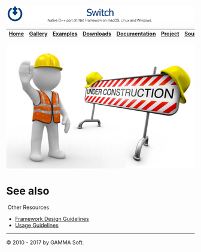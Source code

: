 ![Switch Header](Images/SwitchNativeC++port.png)

| [Home](Home.md) | [Gallery](Gallery.md) | [Examples](Examples.md) | [Downloads](Downloads.md) | [Documentation](Documentation.md) | [Project](https://sourceforge.net/projects/switchpro) | [Source](https://github.com/gammasoft71/switch) | [License](License.md) | [Contact](Contact.md) | [GAMMA Soft](https://gammasoft71.wixsite.com/gammasoft) |
|-----------------|-----------------------|-------------------------|-------------------------|-----------------------------------|-------------------------------------------------------|-------------------------------------------------|-----------------------|-----------------------|---------------------------------------------------------|

![Collections](Images/Under-Construction.jpg)

# See also
​
Other Resources

* [Framework Design Guidelines](FrameworkDesignGuidelines.md)
* [Usage Guidelines](UsageGuidelines.md)

______________________________________________________________________________________________

© 2010 - 2017 by GAMMA Soft.
